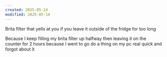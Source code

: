 ```yaml
---
created: 2025-05-14
modified: 2025-05-14
---
```

Brita filter that yells at you if you leave it outside of the fridge for too long

Because I keep filling my brita filter up halfway then leaving it on the counter for 2 hours because I went to go do a thing on my pc real quick and forgot about it